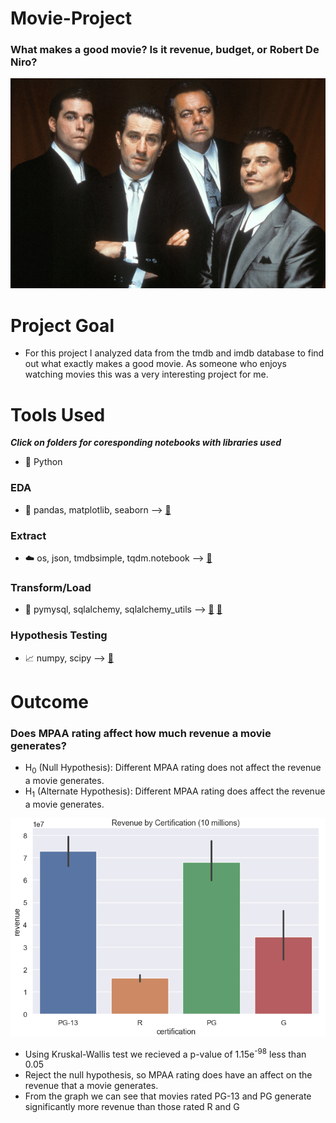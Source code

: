 # Movie-Project

### What makes a good movie? Is it revenue, budget, or Robert De Niro?

![goodfellas](https://github.com/bustyAI/Movie-Project/blob/main/assets/goodfellas.png)

 # Project Goal
- For this project I analyzed data from the tmdb and imdb database to find out what exactly makes a good movie. As someone who enjoys watching movies this was a very interesting project for me. 

# Tools Used
***Click on folders for coresponding notebooks with libraries used***
- :snake: Python

### EDA
- :panda_face: pandas, matplotlib, seaborn --> [:open_file_folder:](https://github.com/bustyAI/Movie-Project/tree/main/EDA)

### Extract
- :cloud: os, json, tmdbsimple, tqdm.notebook --> [:open_file_folder:](https://github.com/bustyAI/Movie-Project/tree/main/Extracting)

### Transform/Load
- :rocket: pymysql, sqlalchemy, sqlalchemy_utils --> [:open_file_folder:](https://github.com/bustyAI/Movie-Project/tree/main/Transforming) [:open_file_folder:](https://github.com/bustyAI/Movie-Project/tree/main/Loading)

### Hypothesis Testing
- :chart_with_upwards_trend: numpy, scipy --> [:open_file_folder:](https://github.com/bustyAI/Movie-Project/tree/main/Hypothesis_Testing)
#

# Outcome
### Does MPAA rating affect how much revenue a movie generates?

- H<sub>0</sub> (Null Hypothesis): Different MPAA rating does not affect the revenue a movie generates.
- H<sub>1</sub> (Alternate Hypothesis): Different MPAA rating does affect the revenue a movie generates.

![mpaa](https://github.com/bustyAI/Movie-Project/blob/main/assets/mpaa%20rating.PNG)

- Using Kruskal-Wallis test we recieved a p-value of 1.15e<sup>-98</sup> less than 0.05
- Reject the null hypothesis, so MPAA rating does have an affect on the revenue that a movie generates.
- From the graph we can see that movies rated PG-13 and PG generate significantly more revenue than those rated R and G
